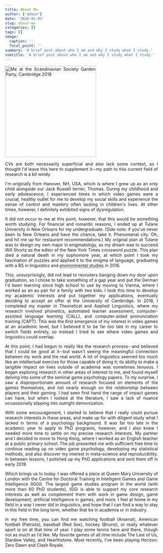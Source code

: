 ```yaml
---
title: About Me
author: ["admin"]
date: '2020-01-03'
slug: about-me
categories: []
tags: []
image:
  caption: ''
  focal_point: ''
summary: 'A brief post about who I am and why I study what I study.'
subtitle: 'A brief post about who I am and why I study what I study.'
---
```

<style>
body {
  text-align: justify;
}
h1, h2, h3, h4, h5, h6 {
  text-align: left;
}
</style>

<img src="/img/scansoc.jpg" alt="Me at the Scandinavian Society Garden Party, Cambridge 2018" width="300"/>

CVs are both necessarily superficial and also lack some context, so I thought I'd leave this here to supplement it--my path to this current field of research is a bit windy. 

I'm originally from Hanover, NH, USA, which is where I grew up as an only child alongside our Jack Russell terrier, Thomas. During my childhood and early adolescence, I experienced times in which video games were a crucial, healthy outlet for me to develop my social skills and experience the sense of control and mastery often lacking in children's lives. At other times, however, I definitely exhibited signs of dysregulation. 

It did not occur to me at this point, however, that this would be something worth studying. For financial and romantic reasons, I ended up at Tulane University in New Orleans for my undergraduate. (Side note: if you've never been to New Orleans and have the chance, take it. Phenomenal city. Oh, and hit me up for restaurant recommendations.) My original plan at Tulane was to design my own major in enigmatology, as my dream was to succeed Will Shortz as the editor of the New York Times crossword puzzle. This plan died a natural death in my sophomore year, at which point I took my fascination of puzzles and applied it to the enigma of language, graduating with a BS in linguistics and <abbr title="Why I majored in environmental studies, I couldn't tell you to this day.">environmental studies</abbr> in 2016. 

This, unsurprisingly, did not lead to recruiters banging down my door upon graduation, so I chose to take something of a gap year and put the German I'd been learning since high school to use by moving to Vienna, where I worked as an au pair for a family with two kids. I took this time to develop my academic interests and put together my applications, eventually deciding to accept an offer at the University of Cambridge. In 2018, I completed my master in Theoretical and Applied Linguistics, where my research involved  phonetics, automated learner assessment, computer-assisted language learning (CALL), and computer-aided pronunciation training (CAPT). This was the first emergence of my interest in video games at an academic level, but I believed it to be far too late in my career to switch fields entirely, so instead I tried to see where video games and linguistics could overlap. 

At this point, I had begun to really like the research process--and believed that I could be good at it--but wasn't seeing the meaningful connection between my work and the real world. A lot of linguistics seemed too much like an intellectual exercise for those capable of doing it; its ability to make a tangible impact on lives outside of academia was sometimes tenuous. I began exploring research in other areas of interest to me, and found myself delving into some of the seminal game psychology papers. To my surprise, I saw a disproportionate amount of research focused on elements of the games themselves, and not nearly enough on the <i>relationship</i> between players and their gaming. I had seen first hand the range of impact games can have, but when I looked at the literature, I saw a lack of nuance occassionally slipping into outright demonization. 

With some encouragement, I started to believe that I really could pursue research interests in these areas, and make up for with diligent study what I lacked in terms of a psychology background. It was far too late in the academic year to apply to PhD programs, however, and I also knew I needed more time to settle on my precise research interests. My partner and I decided to move to Hong Kong, where I worked as an English teacher at a public primary school. The job presented me with sufficient free time to continue reading up on video game psychology, developing my statistical methods, and also discover my interest in meta-science and reproducibility. In between lessons, I polished up my PhD applications and sent them off in early 2019.

Which brings us to today. I was offered a place at Queen Mary University of London with the Centre for Doctoral Training in Intelligent Games and Game Intelligence (IGGI). The largest game studies program in the world (with more than 60 PhD students), IGGI is able to support my core research interests as well as complement them with work in game design, game development, artificial intelligence in games, and more. I feel at home in my field in a way I never did in linguistics, and hope that I can find a way to stay in this field in the long term, whether that be in academia or in industry.

In my free time, you can find me watching football (Arsenal), American football (Patriots), baseball (Red Sox), hockey (Bruins), or really whatever sport is on at that time of year. I play some tennis here and there, though not as much as I’d like. My favorite games of all time include The Last of Us, Stardew Valley, and Hearthstone. Most recently, I’ve been playing Horizon: Zero Dawn and Clash Royale.